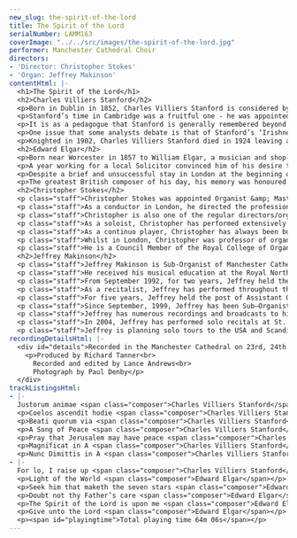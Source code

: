 ```yaml
---
new_slug: the-spirit-of-the-lord
title: The Spirit of the Lord
serialNumber: LAMM163
coverImage: "../../src/images/the-spirit-of-the-lord.jpg"
performer: Manchester Cathedral Choir
directors:
- 'Director: Christopher Stokes'
- 'Organ: Jeffrey Makinson'
contentHtml: |-
  <h1>The Spirit of the Lord</h1>
  <h2>Charles Villiers Stanford</h2>
  <p>Born in Dublin in 1852, Charles Villiers Stanford is considered by many to stand alongside Hubert Parry as a central figure in the ‘renaissance’ of British music at the end of the 19th century. His father was a lawyer and amateur musician and from a young age he was surrounded by culture, gaining insights into the music of many great composers, including Bach, Brahms and Mendelssohn. From a relatively young age Stanford was active as a composer, completing orchestral, chamber and sacred works before winning the organ scholarship to Queens College, Cambridge in 1870.</p>
  <p>Stanford’s time in Cambridge was a fruitful one - he was appointed conductor of the Cambridge University Musical Society (CUMS) in 1873 and organist at Trinity College early the following year. He took time off from his duties at Trinity in both 1874 and 1875 to visit Leipzig and again in 1876 to visit Berlin, trips which surely expanded his already very broad musical horizons. Appointment as Professor of Music at Cambridge came in 1887.</p>
  <p>It is as a pedagogue that Stanford is generally remembered beyond church music circles. As Professor of Composition at the Royal College of Music (a post he held from 1883) he taught many of the next generation of British composers including Benjamin, Bridge, Butterworth, Dyson, Gurney, Howells, Ireland and Vaughan Williams. It is strange, therefore, that so few of his own works are heard today. In his own time his ‘Irish’ Symphony (No.3) was performed across Europe, most notably at the opening of the Concertgebouw in Amsterdam, as well as in New York under the baton of Gustav Mahler in 1911. One field he yearned to achieve success in was that of Opera – he even lead a petition to London County Council appealing for the formation of a ‘national’ opera in 1898 – yet success largely eluded him. His opera Shamus O’Brien was, however, performed at the Broadway Theatre in New York in 1897.</p>
  <p>One issue that some analysts debate is that of Stanford’s ‘Irishness’. He was brought up in a privileged class descended from sixteenth and seventeenth century Englishmen. He supported the principles of the Act of Union (1800) and opposed Gladstone’s declaration of Home Rule in the later nineteenth century. He also banned performances of Shamus O’Brien in 1912, not wishing to be seen to encourage anti-Union sentiment. He must have, nonetheless, felt a spiritual bond with Ireland given the titles and material of many of his works. Even some of his organ pieces are based on Irish melodies.</p>
  <p>Knighted in 1902, Charles Villiers Stanford died in 1924 leaving a substantial legacy in both his former students and in his music.</p>
  <h2>Edward Elgar</h2>
  <p>Born near Worcester in 1857 to William Elgar, a musician and shop-owner, and Ann, an educated woman with an interest in music and the arts, the young Edward Elgar was from a young age exposed to music. Though he received tuition only upon the violin, Edward attracted attention though his piano improvisations. By the age of ten he was already writing music.</p>
  <p>A year working for a local Solicitor convinced him of his desire to pursue a career in music, and at sixteen Edward Elgar became a freelance musician, playing in many ensembles, both upon the violin and the bassoon. In 1884 he played first violin under Dvorˇák in the Three Choirs Festival of that year held in Worcester. By the later 1880s he had taken over from his father as organist of St.George’s Roman Catholic Church in Worcester.</p>
  <p>Despite a brief and unsuccessful stay in London at the beginning of the 1890s, Elgar’s music increased in popularity and by 1899 – the year the ‘Enigma’ Variations were born – he was a national figure. The premiere of The Dream of Gerontius a year later was somewhat less successful, yet its effect was enough to demonstrate the works enormous importance. Over the next few years Gerontius was heard across the continent. In 1904 the remarkable happened, for the first time a festival of music by a living British composer was held in Elgar’s honour at the Royal Opera House in Covent Garden. The disappointment of Gerontius’ genesis was consigned very firmly to history and, the success he so desired having been won, Elgar moved once more to London in 1912. Through works such as the ‘Pomp and Circumstance’ marches and later the Cello Concerto, Elgar had won the heart of a nation and a achieved a popularity across the musical world that remains undimmed to this day – one only needs to witness the ‘Last Night of the Proms’ for evidence of this.</p>
  <p>The greatest British composer of his day, his memory was honoured by the erection of a tablet in Westminster Abbey in 1972.</p>
  <h2>Christopher Stokes</h2>
  <p class="staff">Christopher Stokes was appointed Organist &amp; Master of the Choristers of Manchester Cathedral in 1996, having previously been appointed Organist of the Cathedral in 1992. Prior to that he worked in London, having held posts in two of London’s leading churches: as Organist &amp; Master of Music at St. Martin-in-the-Fields in Trafalgar Square and Director of Music at St. Margaret’s, Westminster Abbey.</p>
  <p class="staff">As a conductor in London, he directed the professional choirs for services at St. Martin's and St. Margaret’s at which royalty and ‘famous names’ from politics and the stage were often present. He also founded The Baroque Soloists of St Martin-in-the-Fields, (a group of leading baroque players and singers London). In Manchester he directs the Cathedral Choir, which, in addition to the essential Opus Dei, sings for regular television and radio broadcasts and has recorded a number of CDs. He also conducts the Cathedral Cantata Choir, which performs with the Manchester Camerata, and the Northern Chamber Orchestra.</p>
  <p class="staff">Christopher is also one of the regular directors/organists for Daily Service on BBC Radio 4. He directed the music for the 2001 live transmission of the Ascension Day service on Radio 4, conducting the Academy of St. Martin in the Fields and the Daily Service Singers. He again directed the service in 2002 with His Majesties Sagbutts and Cornetts.</p>
  <p class="staff">As a soloist, Christopher has performed extensively both in the UK and abroad. In 1997 he was the first to record on the Marcussen organ in Manchester’s new Bridgewater Hall with the BBC Philharmonic Orchestra. In February 1999 he played Elgar’s Organ Sonata in G there as part of the ‘Concert Plus’ series for the BBC. Since then, he has given two further recitals in the Hall. He has appeared as concerto soloist with numerous orchestras including the Manchester Camerata, the Northern Chamber Orchestra and the Orchestra of the Golden Age.</p>
  <p class="staff">As a continuo player, Christopher has always been busy. He has performed, toured, broadcast and recorded CDs with most of Britain's leading orchestras including the Hanover Band; the London Mozart Players; the London Symphony Orchestra; the London Bach Orchestra; the BBC Philharmonic Orchestra; the Hallé Orchestra and the Northern Chamber Orchestra. He has also performed and recorded with the Salzburg Bach-Chor and the MDR Radio Choir. He has a great many television and radio broadcasts to his credit.</p>
  <p class="staff">Whilst in London, Christopher was professor of organ at Trinity College of Music from 1976-1992, where he also studied from 1972-1976. He was invited to become Head of Organ Studies at Chetham’s School of Music in 1994.</p>
  <p class="staff">He is a Council Member of the Royal College of Organists and serves on its Education &amp; Events Group. He was also the Artistic Director of the Royal College of Organists’ Performer of the Year 2000 competition.</p>
  <h2>Jeffrey Makinson</h2>
  <p class="staff">Jeffrey Makinson is Sub-Organist of Manchester Cathedral and Coordinator of Organ Studies at the Royal Northern College of Music. He also teaches pianoforte at Chetham’s School of Music.</p>
  <p class="staff">He received his musical education at the Royal Northern College of Music, graduating with honours in 1992, also gaining the highest award for performance offered by the college, the Professional Performance Diploma. During his undergraduate years he studied the organ with Ronald Frost and was Organ Scholar at the City Church of St. Ann, Manchester.</p>
  <p class="staff">From September 1992, for two years, Jeffrey held the post of Organ Scholar at York Minster, developing a keen interest in choral direction and accompaniment. This he combined with postgraduate organ study at the RNCM with Gordon Stewart. For two years he won the Alice Shawcross prize for keyboard studies in Church Music. Jeffrey’s studies were also assisted by a Countess of Munster musical scholarship. During his time at York, Jeffrey gained the Fellowship of the Royal College of Organists.</p>
  <p class="staff">As a recitalist, Jeffrey has performed throughout the country, at many of the major British Cathedrals, collegiate chapels, churches, and concert halls, including numerous recitals at Westminster Abbey, Westminster Cathedral, St. Paul’s Cathedral and King’s College, Cambridge.</p>
  <p class="staff">For five years, Jeffrey held the post of Assistant Organist at Lincoln Cathedral, working with Colin Walsh. He also taught privately in Lincoln and directed two local choirs.</p>
  <p class="staff">Since September, 1999, Jeffrey has been Sub–Organist at Manchester Cathedral, working with Christopher Stokes, playing for most Cathedral services, and directing the Cathedral Voluntary Choir. He is active as a recitalist, accompanist and teacher throughout the city and region. In September 2000, he joined the staff the Royal Northern College of Music as Tutor in Organ Studies and he now coordinates the department. In 2001 he was a tutor at the Oundle ‘Pulling out the stops’ course for young organists.</p>
  <p class="staff">Jeffrey has numerous recordings and broadcasts to his credit, with York, Lincoln and Manchester Cathedral choirs, amongst others. He is a regular musical director and organist for BBC Radio Daily Service and in 2001 he played for the BBC pilgrimage in Rome. He has given first performances of works by Mark Blatchly, Martin Bussey, Bob Chilcott, Naji Hakim, Grayston Ives, Francis Jackson, George Lloyd, Richard Lloyd, Philip Moore and Andrew Sallis. Since 1998, he has been Organist in Residence at the Exon Singers Festival. In Manchester, he regularly performs with the BBC Philharmonic, Hallé and Northern Chamber Orchestras and the Manchester Camerata.</p>
  <p class="staff">In 2004, Jeffrey has performed solo recitals at St. Paul’s Cathedral, Westminster Abbey, St. John’s College, Cambridge, Manchester, Chester and Carlisle Cathedrals and Temple Church, London.</p>
  <p class="staff">Jeffrey is planning solo tours to the USA and Scandinavia in 2005.</p>
recordingDetailsHtml: |-
  <div id="details">Recorded in the Manchester Cathedral on 23rd, 24th and 25th June 2003 by kind permission of the Dean and Chapter.
    <p>Produced by Richard Tanner<br>
      Recorded and edited by Lance Andrews<br>
      Photograph by Paul Denby</p>
  </div>
trackListingsHtml:
- |-
  Justorum animae <span class="composer">Charles Villiers Stanford</span>
  <p>Coelos ascendit hodie <span class="composer">Charles Villiers Stanford</span></p>
  <p>Beati quorum via <span class="composer">Charles Villiers Stanford</span></p>
  <p>A Song of Peace <span class="composer">Charles Villiers Stanford</span></p>
  <p>Pray that Jerusalem may have peace <span class="composer">Charles Villiers Stanford</span></p>
  <p>Magnificat in A <span class="composer">Charles Villiers Stanford</span></p>
  <p>Nunc Dimittis in A <span class="composer">Charles Villiers Stanford</span></p>
- |-
  For lo, I raise up <span class="composer">Charles Villiers Stanford</span>
  <p>Light of the World <span class="composer">Edward Elgar</span></p>
  <p>Seek him that maketh the seven stars <span class="composer">Edward Elgar</span></p>
  <p>Doubt not thy Father’s care <span class="composer">Edward Elgar</span></p>
  <p>The Spirit of the Lord is upon me <span class="composer">Edward Elgar</span></p>
  <p>Give unto the Lord <span class="composer">Edward Elgar</span></p>
  <p><span id="playingtime">Total playing time 64m 06s</span></p>
---
```


